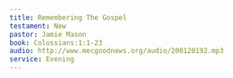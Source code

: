 ```yaml
---
title: Remembering The Gospel
testament: New
pastor: Jamie Mason
book: Colossians:1:1-23
audio: http://www.mecgoodnews.org/audio/200120192.mp3
service: Evening
---
```

